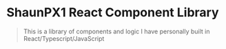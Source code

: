 # ShaunPX1 React Component Library

> This is a library of components and logic I have personally built in React/Typescript/JavaScript
